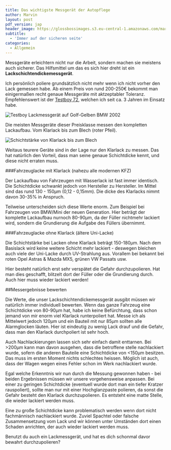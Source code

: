 ```yaml
---
title: Das wichtigste Messgerät der Autopflege
author: Marvin
layout: post
pdf_version: jap
header_image: https://glossbossimages.s3.eu-central-1.amazonaws.com/marvin/bmw2002gelb/P1010270.JPG
subtitle:
  - 'Immer auf der sicheren seite'
categories:
  - Allgemein
---
```

Messgeräte erleichtern nicht nur die Arbeit, sondern machen sie meistens auch sicherer. Das Hilfsmittel um das es sich hier dreht ist ein **Lackschichtendickemessgerät**. 

Ich persönlich poliere grundsätzlich nicht mehr wenn ich nicht vorher den Lack gemessen habe. Ab einem Preis von rund 200-250€ bekommt man einigermaßen recht genaue Messgeräte mit aktzeptabler Toleranz. Empfehlenswert ist der [Testboy 72](http://amzn.to/1w8KDSq), welchen ich seit ca. 3 Jahren im Einsatz habe.

![Testboy Lackmessgerät auf Golf-Gelben BMW 2002](https://glossbossimages.s3.eu-central-1.amazonaws.com/marvin/bmw2002gelb/P1010270.JPG)

Die meisten Messgeräte dieser Preisklasse messen den kompletten Lackaufbau. Vom Klarlack bis zum Blech (roter Pfeil).

![Schichtstärke von Klarlack bis zum Blech](https://glossbossimages.s3.eu-central-1.amazonaws.com/marvin/lackmessen/lackschicht_messen.png)

Weitaus teurere Geräte sind in der Lage nur den Klarlack zu messen. Das hat natürlich den Vorteil, dass man seine genaue Schichtdicke kennt, und diese nicht erraten muss.

###Fahrzeuglacke mit Klarlack (nahezu alle modernen KFZ)

Der Lackaufbau von Fahrzeugen mit Wasserlack ist fast immer identisch. Die Schichtdicke schwankt jedoch von Hersteller zu Hersteller. Im Mittel sind das rund 130 - 150µm (0,12 - 0,15mm). Die dicke des Klarlacks nimmt davon 30-35% in Anspruch. 

Teilweise unterscheiden sich diese Werte enorm. Zum Beispiel bei Fahrzeugen von BMW/Mini der neuen Generation. Hier beträgt der komplette Lackaufbau nurnoch 80-90µm, da der Füller nichtmehr lackiert wird, sondern die Grundierung die Aufgabe des Füllers übernimmt.

###Fahrzeuglacke ohne Klarlack (ältere Uni-Lacke)

Die Schichtstärke bei Lacken ohne Klarlack beträgt 150-180µm. Nach dem Basislack wird keine weitere Schicht mehr lackiert - deswegen bleichen auch viele der Uni-Lacke durch UV-Strahlung aus. Vorallem bei bekannt bei roten Opel Astras & Mazda MX5, grünen VW Passats usw.

Hier besteht natürlich erst sehr verspätet die Gefahr durchzupolieren. Hat man dies geschafft, blitzelt dort der Füller oder die Grundierung durch. Auch hier muss wieder lackiert werden!

##Messergebnisse bewerten

Die Werte, die unser Lackschichtendickemessgerät ausgibt müssen wir natürlich immer individuell bewerten. Wenn das ganze Fahrzeug eine Schichtdicke von 80-90µm hat, habe ich keine Befürchtung, dass schon jemand von mir enorm viel Klarlack runterpoliert hat. Messe ich als Mittelwert jedoch 120µm und ein Bauteil mit nur 85µm sollten alle Alarmglocken läuten. Hier ist eindeutig zu wenig Lack drauf und die Gefahr, dass man den Klarlack durchpoliert ist sehr hoch.

Auch Nachlackierungen lassen sich sehr einfach damit enttarnen. Bei >200µm kann man davon ausgehen, dass die betroffene stelle nachlackiert wurde, sofern die anderen Bauteile eine Schichtdicke von <150µm besitzen. Das muss im ersten Moment nichts schlechtes heissen. Möglich ist auch, dass der Wagen wegen eines Fehler schon im Werk nachlackiert wurde.

Egal welche Erkenntnis wir nun durch die Messung gewonnen haben - bei beiden Ergebnissen müssen wir unsere vorgehensweise anpassen.
Bei einer zu geringen Schichtdicke (eventuell wurde dort man ein tiefer Kratzer rauspoliert), sollte man nur mit einer Hochglanzpaste polieren, da sonst die Gefahr besteht den Klarlack durchzupolieren. Es entsteht eine matte Stelle, die wieder lackiert werden muss.

Eine zu große Schichtdicke kann problematisch werden wenn dort nicht fachmännisch nachlackiert wurde. Zuviel Spachtel oder falsche Zusammensetzung vom Lack und wir können unter Umständen dort einen Schaden anrichten, der auch wieder lackiert werden muss. 

Benutzt du auch ein Lackmessgerät, und hat es dich schonmal davor bewahrt durchzupolieren?
